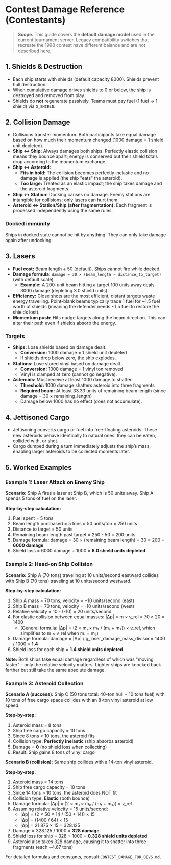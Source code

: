 # Contest Damage Reference (Contestants)

> **Scope.** This guide covers the **default damage model** used in the current tournament server. Legacy compatibility switches that recreate the 1998 contest have different balance and are not described here.

## 1. Shields & Destruction
- Each ship starts with shields (default capacity 8000). Shields prevent hull destruction.
- When cumulative damage drives shields to 0 or below, the ship is destroyed and removed from play.
- Shields do **not** regenerate passively. Teams must pay fuel (1 fuel → 1 shield) via `O_SHIELD`.

## 2. Collision Damage
- Collisions transfer momentum. Both participants take equal damage based on how much their momentum changed (1000 damage = 1 shield unit depleted).
- **Ship ↔ Ship:** Always damages both ships. Perfectly elastic collision means they bounce apart; energy is conserved but their shield totals drop according to the momentum exchange.
- **Ship ↔ Asteroid:**
  - **Fits in hold:** The collision becomes perfectly inelastic and no damage is applied (the ship "eats" the asteroid).
  - **Too large:** Treated as an elastic impact; the ship takes damage and the asteroid fragments.
- **Ship ↔ Station:** Docking causes no damage. Enemy stations are intangible for collisions; only lasers can hurt them.
- **Asteroid ↔ Station/Ship (after fragmentation):** Each fragment is processed independently using the same rules.

### Docked immunity
Ships in docked state cannot be hit by anything. They can only take damage again after undocking.

## 3. Lasers
- **Fuel cost:** Beam length ÷ 50 (default). Ships cannot fire while docked.
- **Damage formula:** `damage = 30 × (beam_length − distance_to_target)` (with default scale)
  - **Example:** A 200-unit beam hitting a target 100 units away deals 3000 damage (depleting 3.0 shield units)
- **Efficiency:** Close shots are the most efficient; distant targets waste energy travelling. Point-blank beams typically trade 1 fuel for ~1.5 fuel worth of shields (meaning the defender needs ~1.5 fuel to restore the shields lost).
- **Momentum push:** Hits nudge targets along the beam direction. This can alter their path even if shields absorb the energy.

### Targets
- **Ships:** Lose shields based on damage dealt.
  - **Conversion:** 1000 damage = 1 shield unit depleted
  - If shields drop below zero, the ship explodes.
- **Stations:** Lose stored vinyl based on damage dealt.
  - **Conversion:** 1000 damage = 1 vinyl ton removed
  - Vinyl is clamped at zero (cannot go negative).
- **Asteroids:** Must receive at least 1000 damage to shatter.
  - **Threshold:** 1000 damage shatters asteroid into three fragments
  - **Required beam:** At least 33.33 units of remaining beam length (since damage = 30 × remaining_length)
  - Damage below 1000 has no effect (does not accumulate).

## 4. Jettisoned Cargo
- Jettisoning converts cargo or fuel into free-floating asteroids. These new asteroids behave identically to natural ones: they can be eaten, collided with, or shot.
- Cargo dumped during a turn immediately adjusts the ship’s mass, enabling larger asteroids to be collected moments later.

## 5. Worked Examples

### Example 1: Laser Attack on Enemy Ship
**Scenario:** Ship A fires a laser at Ship B, which is 50 units away. Ship A spends 5 tons of fuel on the laser.

**Step-by-step calculation:**
1. Fuel spent = 5 tons
2. Beam length purchased = 5 tons × 50 units/ton = 250 units
3. Distance to target = 50 units
4. Remaining beam length past target = 250 - 50 = 200 units
5. Damage formula: damage = 30 × (remaining beam length) = 30 × 200 = **6000 damage**
6. Shield loss = 6000 damage ÷ 1000 = **6.0 shield units depleted**

### Example 2: Head-on Ship Collision
**Scenario:** Ship A (70 tons) traveling at 10 units/second eastward collides with Ship B (70 tons) traveling at 10 units/second westward.

**Step-by-step calculation:**
1. Ship A mass = 70 tons, velocity = +10 units/second (east)
2. Ship B mass = 70 tons, velocity = -10 units/second (west)
3. Relative velocity = 10 - (-10) = 20 units/second
4. For elastic collision between equal masses: |Δp| = m × v_rel = 70 × 20 = 1400
   - (General formula: |Δp| = (2 × m₁ × m₂ / (m₁ + m₂)) × v_rel, which simplifies to m × v_rel when m₁ = m₂)
5. Damage formula: damage = |Δp| / g_laser_damage_mass_divisor = 1400 / 1000 = **1.4**
6. Shield loss for each ship = **1.4 shield units depleted**

**Note:** Both ships take equal damage regardless of which was "moving faster" - only the relative velocity matters. Lighter ships are knocked back farther but still take the same absolute damage.

### Example 3: Asteroid Collection
**Scenario A (success):** Ship C (50 tons total: 40-ton hull + 10 tons fuel) with 10 tons of free cargo space collides with an 8-ton vinyl asteroid at low speed.

**Step-by-step:**
1. Asteroid mass = 8 tons
2. Ship free cargo capacity = 10 tons
3. Since 8 tons < 10 tons, the asteroid fits
4. Collision type: **Perfectly inelastic** (ship absorbs asteroid)
5. Damage = **0** (no shield loss when collecting)
6. Result: Ship gains 8 tons of vinyl cargo

**Scenario B (collision):** Same ship collides with a 14-ton vinyl asteroid.

**Step-by-step:**
1. Asteroid mass = 14 tons
2. Ship free cargo capacity = 10 tons
3. Since 14 tons > 10 tons, the asteroid does NOT fit
4. Collision type: **Elastic** (both bounce)
5. Damage formula: |Δp| = (2 × m₁ × m₂ / (m₁ + m₂)) × v_rel
6. Assuming relative velocity = 15 units/second:
   - |Δp| = (2 × 50 × 14 / (50 + 14)) × 15
   - |Δp| = (1400 / 64) × 15
   - |Δp| = 21.875 × 15 = 328.125
7. Damage = 328.125 / 1000 = **328 damage**
8. Shield loss for ship = 328 ÷ 1000 = **0.328 shield units depleted**
9. Asteroid also takes 328 damage, causing it to shatter into three fragments (each ~4.67 tons)

For detailed formulas and constants, consult `CONTEST_DAMAGE_FOR_DEVS.md`.
